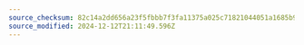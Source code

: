 ```yaml
---
source_checksum: 82c14a2dd656a23f5fbbb7f3fa11375a025c71821044051a1685b905eb826696
source_modified: 2024-12-12T21:11:49.596Z
---
```


